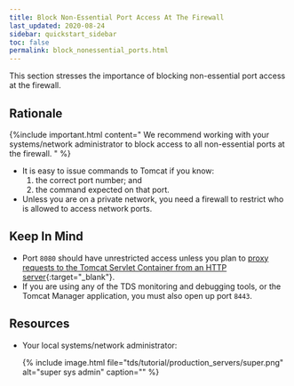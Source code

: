 ```yaml
---
title: Block Non-Essential Port Access At The Firewall
last_updated: 2020-08-24
sidebar: quickstart_sidebar
toc: false
permalink: block_nonessential_ports.html
---
```



This section stresses the importance of blocking non-essential port access at the firewall.


## Rationale

{%include important.html content="
We recommend working with your systems/network administrator to block access to all non-essential ports at the firewall.
" %}

* It is easy to issue commands to Tomcat if you know:
  1. the correct port number; and
  2. the command expected on that port.
* Unless you are on a private network, you need a firewall to restrict who is allowed to access network ports.

## Keep In Mind
* Port `8080` should have unrestricted access unless you plan to [proxy requests to the Tomcat Servlet Container from an HTTP server](tds_behind_proxy.html){:target="_blank"}.
* If you are using any of the TDS monitoring and debugging tools, or the Tomcat Manager application, you must also open up port `8443`.

## Resources
* Your local systems/network administrator:

  {% include image.html file="tds/tutorial/production_servers/super.png" alt="super sys admin" caption="" %}

